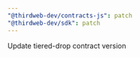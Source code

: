 ```yaml
---
"@thirdweb-dev/contracts-js": patch
"@thirdweb-dev/sdk": patch
---
```


Update tiered-drop contract version
